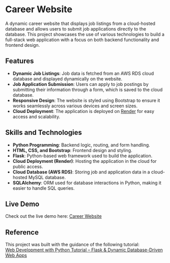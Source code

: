 # Career Website

A dynamic career website that displays job listings from a cloud-hosted database and allows users to submit job applications directly to the database. This project showcases the use of various technologies to build a full-stack web application with a focus on both backend functionality and frontend design.

## Features
- **Dynamic Job Listings**: Job data is fetched from an AWS RDS cloud database and displayed dynamically on the website.
- **Job Application Submission**: Users can apply to job postings by submitting their information through a form, which is saved to the cloud database.
- **Responsive Design**: The website is styled using Bootstrap to ensure it works seamlessly across various devices and screen sizes.
- **Cloud Deployment**: The application is deployed on [Render](https://career-website-gdp4.onrender.com) for easy access and scalability.

## Skills and Technologies
- **Python Programming**: Backend logic, routing, and form handling.
- **HTML, CSS, and Bootstrap**: Frontend design and styling.
- **Flask**: Python-based web framework used to build the application.
- **Cloud Deployment (Render)**: Hosting the application in the cloud for public access.
- **Cloud Database (AWS RDS)**: Storing job and application data in a cloud-hosted MySQL database.
- **SQLAlchemy**: ORM used for database interactions in Python, making it easier to handle SQL queries.

## Live Demo
Check out the live demo here: [Career Website](https://career-website-gdp4.onrender.com)

## Reference
This project was built with the guidance of the following tutorial:  
[Web Development with Python Tutorial – Flask & Dynamic Database-Driven Web Apps](https://www.youtube.com/watch?v=yBDHkveJUf4)
